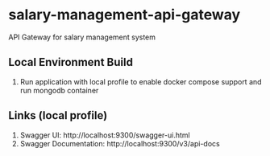 # salary-management-api-gateway
API Gateway for salary management system
## Local Environment Build
1. Run application with local profile to enable docker compose support and run mongodb container

## Links (local profile)
1. Swagger UI: http://localhost:9300/swagger-ui.html
2. Swagger Documentation: http://localhost:9300/v3/api-docs

